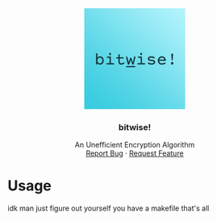 <div align="center">
<img src="https://raw.githubusercontent.com/nullcel/bitwise/refs/heads/main/docs/bitwisejpg.jpg" height="200px">

<h3 align="center">bitwise!</h3>
  <p align="center">
    An Unefficient Encryption Algorithm
    <br />
    <a href="https://github.com/onlook-dev/onlook/issues/new">Report Bug</a>
    ·
    <a href="https://github.com/onlook-dev/onlook/issues/new?labels=enhancement&template=feature-request---.md">Request Feature</a>
  </p>
</div>

# Usage
idk man just figure out yourself you have a makefile that's all
